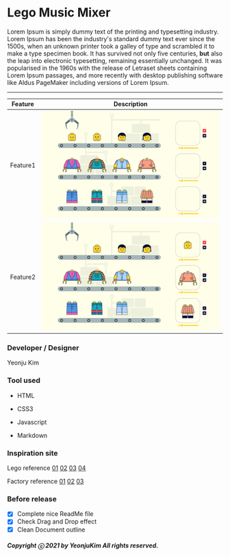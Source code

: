 # Lego Music Mixer

Lorem Ipsum is simply dummy text of the printing and typesetting industry. Lorem Ipsum has been the industry's standard dummy text ever since the 1500s, when an unknown printer took a galley of type and scrambled it to make a type specimen book. It has survived not only five centuries, **but** also the leap into electronic typesetting, remaining essentially unchanged. It was popularised in the 1960s with the release of Letraset sheets containing Lorem Ipsum passages, and more recently with desktop publishing software like Aldus PageMaker including versions of Lorem Ipsum.

---

| Feature  | Description                 |
| -------- | --------------------------- |
| Feature1 | ![](images/feature1-01.jpg) |
| Feature2 | ![](images/feature2-01.jpg) |

### Developer / Designer

Yeonju Kim

### Tool used

- HTML

- CSS3

- Javascript

- Markdown

### Inspiration site

Lego reference
[01](https://chasematt.com/LEGO-Wes-Anderson)
[02](https://chasematt.com/LEGO-Wes-Anderson)
[03](https://www.pinterest.co.kr/pin/461337555582712448/)
[04](https://dribbble.com/shots/4893105-1-Dribbble-Invite)

Factory reference
[01](https://www.pinterest.co.kr/pin/63331938499008888/)
[02](https://www.pinterest.co.kr/pin/173247916899383815/)
[03](https://www.pinterest.co.kr/pin/259027416046906560/)

### Before release

- [x] Complete nice ReadMe file
- [x] Check Drag and Drop effect
- [x] Clean Document outline

##### Copyright ⓒ 2021 by YeonjuKim All rights reserved.
